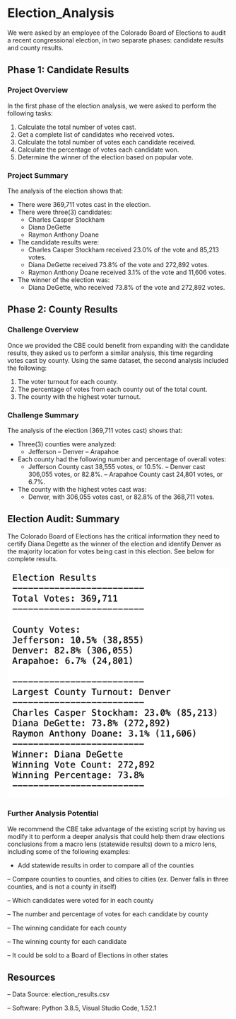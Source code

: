 # Election_Analysis
We were asked by an employee of the Colorado Board of Elections to audit a recent congressional election, in two separate phases: candidate results and county results.

## Phase 1: Candidate Results
### Project Overview 
In the first phase of the election analysis, we were asked to perform the following tasks:
1. Calculate the total number of votes cast.
2. Get a complete list of candidates who received votes.
3. Calculate the total number of votes each candidate received.
4. Calculate the percentage of votes each candidate won.
5. Determine the winner of the election based on popular vote.

### Project Summary
The analysis of the election shows that:
- There were 369,711 votes cast in the election.
- There were three(3) candidates:
    - Charles Casper Stockham
    - Diana DeGette 
    - Raymon Anthony Doane
- The candidate results were:
    - Charles Casper Stockham received 23.0% of the vote and 85,213 votes.
    - Diana DeGette received 73.8% of the vote and 272,892 votes.
    - Raymon Anthony Doane received 3.1% of the vote and 11,606 votes.
- The winner of the election was:
    - Diana DeGette, who received 73.8% of the vote and 272,892 votes.

## Phase 2: County Results
### Challenge Overview 
Once we provided the CBE could benefit from expanding 
with the candidate results, they asked us to perform a similar analysis, this time regarding votes cast by county. Using the same dataset, the second analysis included the following:
1. The voter turnout for each county.
2. The percentage of votes from each county out of the total count.
3. The county with the highest voter turnout.

### Challenge Summary
The analysis of the election (369,711 votes cast) shows that:
- Three(3) counties were analyzed:
    - Jefferson 
    – Denver 
    – Arapahoe 
- Each county had the following number and percentage of overall votes:
    - Jefferson County cast 38,555 votes, or 10.5%.
    – Denver cast 306,055 votes, or 82.8%.
    – Arapahoe County cast 24,801 votes, or 6.7%.
- The county with the highest votes cast was:
    - Denver, with 306,055 votes cast, or 82.8% of the 368,711 votes.

## Election Audit: Summary
The Colorado Board of Elections has the critical information they need to certify Diana Degette as the winner of the election and identify Denver as the majority location for votes being cast in this election. See below for complete results.

![Election_results.png](https://github.com/andeevosters/Election_Analysis/blob/main/Resources/Election_results.png)

### Further Analysis Potential 
We recommend the CBE take advantage of the existing script by having us modify it to perform a deeper analysis that could help them draw elections conclusions from a macro lens (statewide results) down to a micro lens, including some of the following examples:
- Add statewide results in order to compare all of the counties

– Compare counties to counties, and cities to cities (ex. Denver falls in three counties, and is not a county in itself)

– Which candidates were voted for in each county

– The number and percentage of votes for each candidate by county

– The winning candidate for each county

– The winning county for each candidate

– It could be sold to a Board of Elections in other states

## Resources
– Data Source: election_results.csv

– Software: Python 3.8.5, Visual Studio Code, 1.52.1
